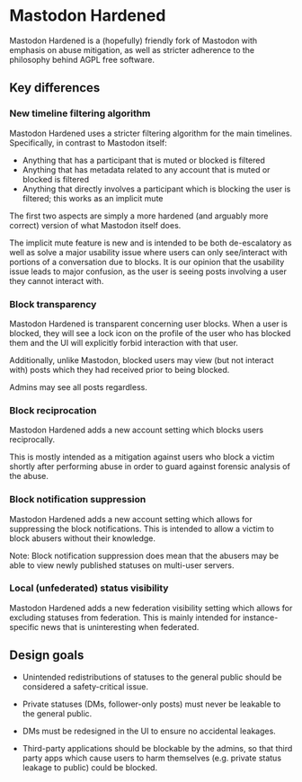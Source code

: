 Mastodon Hardened
=================

Mastodon Hardened is a (hopefully) friendly fork of Mastodon with emphasis on abuse mitigation,
as well as stricter adherence to the philosophy behind AGPL free software.


## Key differences


### New timeline filtering algorithm

Mastodon Hardened uses a stricter filtering algorithm for the main timelines.  Specifically, in
contrast to Mastodon itself:

 * Anything that has a participant that is muted or blocked is filtered
 * Anything that has metadata related to any account that is muted or blocked is filtered
 * Anything that directly involves a participant which is blocking the user is filtered; this
   works as an implicit mute

The first two aspects are simply a more hardened (and arguably more correct) version of what
Mastodon itself does.

The implicit mute feature is new and is intended to be both de-escalatory as well as solve a major
usability issue where users can only see/interact with portions of a conversation due to blocks.
It is our opinion that the usability issue leads to major confusion, as the user is seeing posts
involving a user they cannot interact with.


### Block transparency

Mastodon Hardened is transparent concerning user blocks.  When a user is blocked, they will see
a lock icon on the profile of the user who has blocked them and the UI will explicitly forbid
interaction with that user.

Additionally, unlike Mastodon, blocked users may view (but not interact with) posts which they
had received prior to being blocked.

Admins may see all posts regardless.


### Block reciprocation

Mastodon Hardened adds a new account setting which blocks users reciprocally.

This is mostly intended as a mitigation against users who block a victim shortly after
performing abuse in order to guard against forensic analysis of the abuse.


### Block notification suppression

Mastodon Hardened adds a new account setting which allows for suppressing the block
notifications.  This is intended to allow a victim to block abusers without their
knowledge.

Note: Block notification suppression does mean that the abusers may be able to view
newly published statuses on multi-user servers.


### Local (unfederated) status visibility

Mastodon Hardened adds a new federation visibility setting which allows for excluding
statuses from federation.  This is mainly intended for instance-specific news that is
uninteresting when federated.


## Design goals

* Unintended redistributions of statuses to the general public should be considered
  a safety-critical issue.

* Private statuses (DMs, follower-only posts) must never be leakable to the general
  public.

* DMs must be redesigned in the UI to ensure no accidental leakages.

* Third-party applications should be blockable by the admins, so that third party
  apps which cause users to harm themselves (e.g. private status leakage to public)
  could be blocked.
